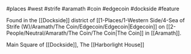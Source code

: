 #places #west #strife  #aramath #coin #edgecoin #dockside #feature

Found in the [[Dockside]] district of [[1-Places/1-Western Side/4-Sea of Strife (W)/Aramath/The Coin/Edgecoin/Edgecoin|Edgecoin]] on [[2-People/Neutral/Amarath/The Coin/The Coin|The Coin]] in [[Aramath]].


Main Square of [[Dockside]], The [[Harborlight House]]
